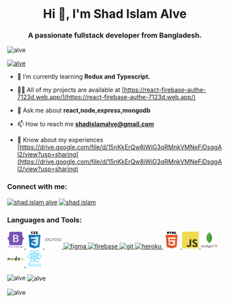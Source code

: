 <h1 align="center">Hi 👋, I'm Shad Islam Alve</h1>
<h3 align="center">A passionate fullstack developer from Bangladesh.</h3>

<p align="left"> <img src="https://komarev.com/ghpvc/?username=alve&label=Profile%20views&color=0e75b6&style=flat" alt="alve" /> </p>

<p align="left"> <a href="https://github.com/ryo-ma/github-profile-trophy"><img src="https://github-profile-trophy.vercel.app/?username=alve" alt="alve" /></a> </p>

- 🌱 I’m currently learning **Redux and Typescript.**

- 👨‍💻 All of my projects are available at [https://react-firebase-authe-7123d.web.app/](https://react-firebase-authe-7123d.web.app/)

- 💬 Ask me about **react,node,express,mongodb**

- 📫 How to reach me **shadislamalve@gmail.com**

- 📄 Know about my experiences [https://drive.google.com/file/d/15nKkErQw8iWiG3qRMnkVMNeFiDsggAl2/view?usp=sharing](https://drive.google.com/file/d/15nKkErQw8iWiG3qRMnkVMNeFiDsggAl2/view?usp=sharing)

<h3 align="left">Connect with me:</h3>
<p align="left">
<a href="https://linkedin.com/in/shad islam alve" target="blank"><img align="center" src="https://raw.githubusercontent.com/rahuldkjain/github-profile-readme-generator/master/src/images/icons/Social/linked-in-alt.svg" alt="shad islam alve" height="30" width="40" /></a>
<a href="https://fb.com/shad islam" target="blank"><img align="center" src="https://raw.githubusercontent.com/rahuldkjain/github-profile-readme-generator/master/src/images/icons/Social/facebook.svg" alt="shad islam" height="30" width="40" /></a>
</p>

<h3 align="left">Languages and Tools:</h3>
<p align="left"> <a href="https://getbootstrap.com" target="_blank" rel="noreferrer"> <img src="https://raw.githubusercontent.com/devicons/devicon/master/icons/bootstrap/bootstrap-plain-wordmark.svg" alt="bootstrap" width="40" height="40"/> </a> <a href="https://www.w3schools.com/css/" target="_blank" rel="noreferrer"> <img src="https://raw.githubusercontent.com/devicons/devicon/master/icons/css3/css3-original-wordmark.svg" alt="css3" width="40" height="40"/> </a> <a href="https://expressjs.com" target="_blank" rel="noreferrer"> <img src="https://raw.githubusercontent.com/devicons/devicon/master/icons/express/express-original-wordmark.svg" alt="express" width="40" height="40"/> </a> <a href="https://www.figma.com/" target="_blank" rel="noreferrer"> <img src="https://www.vectorlogo.zone/logos/figma/figma-icon.svg" alt="figma" width="40" height="40"/> </a> <a href="https://firebase.google.com/" target="_blank" rel="noreferrer"> <img src="https://www.vectorlogo.zone/logos/firebase/firebase-icon.svg" alt="firebase" width="40" height="40"/> </a> <a href="https://git-scm.com/" target="_blank" rel="noreferrer"> <img src="https://www.vectorlogo.zone/logos/git-scm/git-scm-icon.svg" alt="git" width="40" height="40"/> </a> <a href="https://heroku.com" target="_blank" rel="noreferrer"> <img src="https://www.vectorlogo.zone/logos/heroku/heroku-icon.svg" alt="heroku" width="40" height="40"/> </a> <a href="https://www.w3.org/html/" target="_blank" rel="noreferrer"> <img src="https://raw.githubusercontent.com/devicons/devicon/master/icons/html5/html5-original-wordmark.svg" alt="html5" width="40" height="40"/> </a> <a href="https://developer.mozilla.org/en-US/docs/Web/JavaScript" target="_blank" rel="noreferrer"> <img src="https://raw.githubusercontent.com/devicons/devicon/master/icons/javascript/javascript-original.svg" alt="javascript" width="40" height="40"/> </a> <a href="https://www.mongodb.com/" target="_blank" rel="noreferrer"> <img src="https://raw.githubusercontent.com/devicons/devicon/master/icons/mongodb/mongodb-original-wordmark.svg" alt="mongodb" width="40" height="40"/> </a> <a href="https://nodejs.org" target="_blank" rel="noreferrer"> <img src="https://raw.githubusercontent.com/devicons/devicon/master/icons/nodejs/nodejs-original-wordmark.svg" alt="nodejs" width="40" height="40"/> </a> <a href="https://reactjs.org/" target="_blank" rel="noreferrer"> <img src="https://raw.githubusercontent.com/devicons/devicon/master/icons/react/react-original-wordmark.svg" alt="react" width="40" height="40"/> </a> </p>

<p><img align="left" src="https://github-readme-stats.vercel.app/api/top-langs?username=alve&show_icons=true&locale=en&layout=compact" alt="alve" /></p>

<p>&nbsp;<img align="center" src="https://github-readme-stats.vercel.app/api?username=alve&show_icons=true&locale=en" alt="alve" /></p>

<p><img align="center" src="https://github-readme-streak-stats.herokuapp.com/?user=alve&" alt="alve" /></p>


